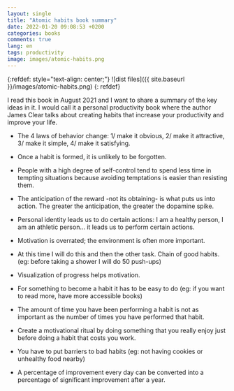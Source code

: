 ```yaml
---
layout: single
title: "Atomic habits book summary"
date: 2022-01-20 09:08:53 +0200
categories: books
comments: true
lang: en
tags: productivity
image: images/atomic-habits.png
---
```


{:refdef: style="text-align: center;"}
![dist files]({{ site.baseurl }}/images/atomic-habits.png)
{: refdef}

I read this book in August 2021 and I want to share a summary of the key ideas in it. I would call it a personal productivity book where the author James Clear talks about creating habits that increase your productivity and improve your life.     

- The 4 laws of behavior change: 1/ make it obvious, 2/ make it attractive, 3/ make it simple, 4/ make it satisfying.

- Once a habit is formed, it is unlikely to be forgotten.

- People with a high degree of self-control tend to spend less time in tempting situations because avoiding temptations is easier than resisting them.

- The anticipation of the reward -not its obtaining- is what puts us into action. The greater the anticipation, the greater the dopamine spike.

- Personal identity leads us to do certain actions: I am a healthy person, I am an athletic person... it leads us to perform certain actions.

- Motivation is overrated; the environment is often more important.

- At this time I will do this and then the other task. Chain of good habits. (eg: before taking a shower I will do 50 push-ups)

- Visualization of progress helps motivation.

- For something to become a habit it has to be easy to do (eg: if you want to read more, have more accessible books)

- The amount of time you have been performing a habit is not as important as the number of times you have performed that habit.

- Create a motivational ritual by doing something that you really enjoy just before doing a habit that costs you work.

- You have to put barriers to bad habits (eg: not having cookies or unhealthy food nearby)

- A percentage of improvement every day can be converted into a percentage of significant improvement after a year.
  


